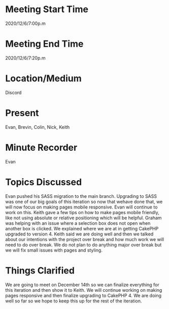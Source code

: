 # Meeting Start Time
2020/12/6/7:00p.m
# Meeting End Time
2020/12/6/7:20p.m
# Location/Medium
Discord
# Present
Evan, Brevin, Colin, Nick, Keith
# Minute Recorder
Evan
# Topics Discussed
Evan pushed his SASS migration to the main branch. Upgrading to SASS was one of our big goals of this iteration so now that wehave done that, we will now focus on making pages mobile responsive.
Evan will continue to work on this. Keith gave a few tips on how to make pages mobile friendly, like not using absolute or relative positioning which will be helpful. Graham was helping
with an issue where a selection box does not open when another box is clicked. We explained where we are at in getting CakePHP upgraded to version 4. Keith said we are doing well and then
we talked about our intentions with the project over break and how much work we will need to do over break. We do not plan to do anything major over break but we will fix small issues
with pages and styling. 
# Things Clarified
We are going to meet on December 14th so we can finalize everything for this iteration and then show it to Keith. We will continue working on making pages responsive and then 
finalize upgrading to CakePHP 4. We are doing well so far so we hope to keep this up for the rest of the iteration.
